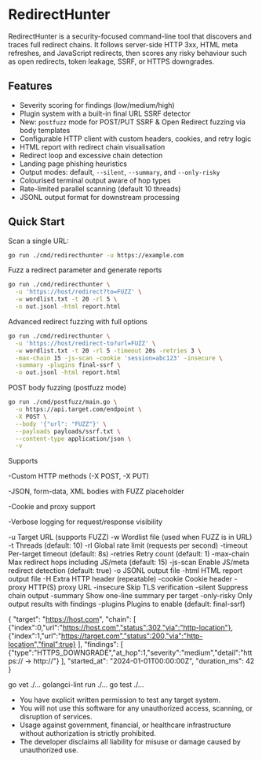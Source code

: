 # RedirectHunter

RedirectHunter is a security-focused command-line tool that discovers and traces full redirect chains. It follows server-side HTTP 3xx, HTML meta refreshes, and JavaScript redirects, then scores any risky behaviour such as open redirects, token leakage, SSRF, or HTTPS downgrades.

## Features

- Severity scoring for findings (low/medium/high)
- Plugin system with a built-in final URL SSRF detector
- New: `postfuzz` mode for POST/PUT SSRF & Open Redirect fuzzing via body templates
- Configurable HTTP client with custom headers, cookies, and retry logic
- HTML report with redirect chain visualisation
- Redirect loop and excessive chain detection
- Landing page phishing heuristics
- Output modes: default, `--silent`, `--summary`, and `--only-risky`
- Colourised terminal output aware of hop types
- Rate-limited parallel scanning (default 10 threads)
- JSONL output format for downstream processing

## Quick Start

Scan a single URL:

```bash
go run ./cmd/redirecthunter -u https://example.com
```

Fuzz a redirect parameter and generate reports

```bash
go run ./cmd/redirecthunter \
  -u 'https://host/redirect?to=FUZZ' \
  -w wordlist.txt -t 20 -rl 5 \
  -o out.jsonl -html report.html
```

Advanced redirect fuzzing with full options

```bash
go run ./cmd/redirecthunter \
  -u 'https://host/redirect-to?url=FUZZ' \
  -w wordlist.txt -t 20 -rl 5 -timeout 20s -retries 3 \
  -max-chain 15 -js-scan -cookie 'session=abc123' -insecure \
  -summary -plugins final-ssrf \
  -o out.jsonl -html report.html
```

POST body fuzzing (postfuzz mode)
```bash
go run ./cmd/postfuzz/main.go \
  -u https://api.target.com/endpoint \
  -X POST \
  --body '{"url": "FUZZ"}' \
  --payloads payloads/ssrf.txt \
  --content-type application/json \
  -v
```

Supports

-Custom HTTP methods (-X POST, -X PUT)

-JSON, form-data, XML bodies with FUZZ placeholder

-Cookie and proxy support

-Verbose logging for request/response visibility


-u             Target URL (supports FUZZ)
-w             Wordlist file (used when FUZZ is in URL)
-t             Threads (default: 10)
-rl            Global rate limit (requests per second)
-timeout       Per-target timeout (default: 8s)
-retries       Retry count (default: 1)
-max-chain     Max redirect hops including JS/meta (default: 15)
-js-scan       Enable JS/meta redirect detection (default: true)
-o             JSONL output file
-html          HTML report output file
-H             Extra HTTP header (repeatable)
-cookie        Cookie header
-proxy         HTTP(S) proxy URL
-insecure      Skip TLS verification
-silent        Suppress chain output
-summary       Show one-line summary per target
-only-risky    Only output results with findings
-plugins       Plugins to enable (default: final-ssrf)



{
  "target": "https://host.com",
  "chain": [
    {"index":0,"url":"https://host.com","status":302,"via":"http-location"},
    {"index":1,"url":"https://target.com","status":200,"via":"http-location","final":true}
  ],
  "findings": [
    {"type":"HTTPS_DOWNGRADE","at_hop":1,"severity":"medium","detail":"https:// -> http://"}
  ],
  "started_at": "2024-01-01T00:00:00Z",
  "duration_ms": 42
}

go vet ./...
golangci-lint run ./...
go test ./...


- You have explicit written permission to test any target system.
- You will not use this software for any unauthorized access, scanning, or disruption of services.
- Usage against government, financial, or healthcare infrastructure without authorization is strictly prohibited.
- The developer disclaims all liability for misuse or damage caused by unauthorized use.


